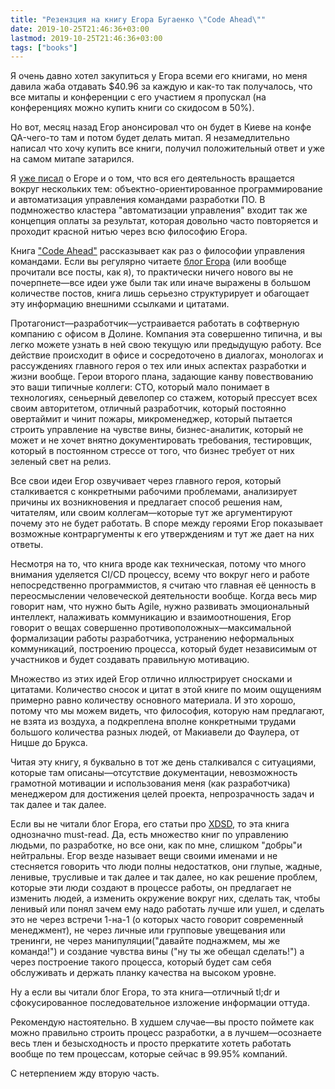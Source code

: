 ```yaml
---
title: "Резензция на книгу Егора Бугаенко \"Code Ahead\""
date: 2019-10-25T21:46:36+03:00
lastmod: 2019-10-25T21:46:36+03:00
tags: ["books"]
---
```


Я очень давно хотел закупиться у Егора всеми его книгами, но меня давила жаба отдавать $40.96 за каждую и как-то так получалось, что все митапы и конференции с его участием я пропускал (на конференциях можно купить книги со скидосом в 50%).

Но вот, месяц назад Егор анонсировал что он будет в Киеве на конфе QA-чего-то там и потом будет делать митап. Я незамедлительно написал что хочу купить все книги, получил положительный ответ и уже на самом митапе затарился.

Я [уже писал](/post/authors-to-read-top/) о Егоре и о том, что вся его деятельность вращается вокруг нескольких тем: объектно-ориентированное программирование и автоматизация управления командами разработки ПО. В подмножество кластера "автоматизации управления" входит так же концепция оплаты за результат, которая довольно часто повторяется и проходит красной нитью через всю философию Егора.

Книга ["Code Ahead"](https://www.yegor256.com/code-ahead.html) рассказывает как раз о философии управления командами. Если вы регулярно читаете [блог Егора](https://www.yegor256.com/) (или вообще прочитали все посты, как я), то практически ничего нового вы не почерпнете—все идеи уже были так или иначе выражены в большом количестве постов, книга лишь серьезно структурирует и обагощает эту информацию внешними ссылками и цитатами.

Протагонист—разработчик—устраивается работать в софтверную компанию с офисом в Долине. Компания эта совершенно типична, и вы легко можете узнать в ней свою текущую или предыдущую работу. Все действие происходит в офисе и сосредоточено в диалогах, монологах и рассуждениях главного героя о тех или иных аспектах разработки и жизни вообще. Герои второго плана, задающие канву повествованию это ваши типичные коллеги: CTO, который мало понимает в технологиях, сеньерный девелопер со стажем, который прессует всех своим авторитетом, отличный разработчик, который постоянно овертаймит и чинит пожары, микроменеджер, который пытается строить управление на чувстве вины, бизнес-аналитик, который не может и не хочет внятно документировать требования, тестировщик, который в постоянном стрессе от того, что бизнес требует от них зеленый свет на релиз.

Все свои идеи Егор озвучивает через главного героя, который сталкивается с конкретными рабочими проблемами, анализирует причины их возникновения и предлагает способ решения нам, читателям, или своим коллегам—которые тут же аргументируют почему это не будет работать. В споре между героями Егор показывает возможные контраргументы к его утверждениям и тут же дает на них ответы.

Несмотря на то, что книга вроде как техническая,  потому что много внимания уделяется CI/CD процессу, всему что вокруг него и работе непосредственно программистов, я считаю что главная её ценность в переосмыслении человеческой деятельности вообще. Когда весь мир говорит нам, что нужно быть Agile, нужно развивать эмоциональный интеллект, налаживать коммуникацию и взаимоотношения, Егор говорит о вещах совершенно противоположных—максимальной формализации работы разработчика, устранению неформальных коммуникаций, построению процесса, который будет независимым от участников и будет создавать правильную мотивацию.

Множество из этих идей Егор отлично иллюстрирует сносками и цитатами. Количество сносок и цитат в этой книге по моим ощущениям примерно равно количеству основного материала. И это хорошо, потому что мы можем видеть, что философия, которую нам предлагают, не взята из воздуха, а подкреплена вполне конкретными трудами большого количества разных людей, от Макиавели до Фаулера, от Ницше до Брукса. 

Читая эту книгу, я буквально в тот же день сталкивался с ситуациями, которые там описаны—отсутствие документации, невозможность грамотной мотивации и использования меня (как разработчика) менеджером для достижения целей проекта, непрозрачность задач и так далее и так далее.

Если вы не читали блог Егора, его статьи про [XDSD](https://www.yegor256.com/tag/xdsd.html), то эта книга однозначно must-read. Да, есть множество книг по управлению людьми, по разработке, но все они, как по мне, слишком "добры"и нейтральны. Егор везде называет вещи своими именами и не стесняется говорить что люди полны недостатков, они глупые, жадные, ленивые, трусливые и так далее и так далее, но как решение проблем, которые эти люди создают в процессе работы, он предлагает не изменить людей, а изменить окружение вокруг них, сделать так, чтобы ленивый или понял зачем ему надо работать лучше или ушел, и сделать это не через встречи 1-на-1 (о которых часто говорит современный менеджмент), не через личные или групповые увещевания или тренинги, не через манипуляции("давайте поднажмем, мы же команда!") и создание чувства вины ("ну ты же обещал сделать!") а через построение такого процесса, который будет сам себя обслуживать и держать планку качества на высоком уровне.

Ну а если вы читали блог Егора, то эта книга—отличный tl;dr и сфокусированное последовательное изложение информации оттуда.

Рекомендую настоятельно. В худшем случае—вы просто поймете как можно правильно строить процесс разработки, а в лучшем—осознаете весь тлен и безысходность и просто преркатите хотеть работать вообще по тем процессам, которые сейчас в 99.95% компаний.

С нетерпением жду вторую часть.
